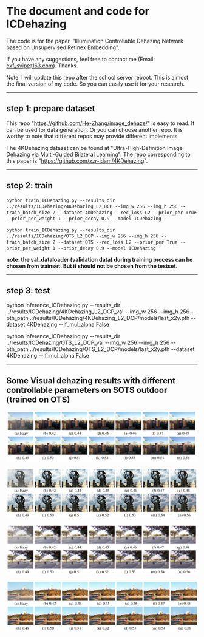 # The document and code for ICDehazing

The code is for the paper, "Illumination Controllable Dehazing Network based on Unsupervised Retinex Embedding".

If you have any suggestions, feel free to contact me (Email: cxf_svip@163.com). Thanks.

Note: I will update this repo after the school server reboot. This is almost the final version of my code. So you can easily use it for your research.

-----------------------------------------------------------

## step 1: prepare dataset
This repo "https://github.com/He-Zhang/image_dehaze/" is easy to read.
It can be used for data generation. 
Or you can choose another repo. 
It is worthy to note that different repos may provide different implements.

The 4KDehazing dataset can be found at "Ultra-High-Definition Image Dehazing via Multi-Guided Bilateral Learning". The repo corresponding to this paper is "https://github.com/zzr-idam/4KDehazing".

-----------------------------------------------------------

## step 2: train

```
python train_ICDehazing.py --results_dir ../results/ICDehazing/4KDehazing_L2_DCP --img_w 256 --img_h 256 --train_batch_size 2 --dataset 4KDehazing --rec_loss L2 --prior_per True --prior_per_weight 1 --prior_decay 0.9 --model ICDehazing
```

```
python train_ICDehazing.py --results_dir ../results/ICDehazing/OTS_L2_DCP --img_w 256 --img_h 256 --train_batch_size 2 --dataset OTS --rec_loss L2 --prior_per True --prior_per_weight 1 --prior_decay 0.9 --model ICDehazing
```

**note: the val_dataloader (validation data) during training process can be chosen from trainset.
But it should not be chosen from the testset.** 

-----------------------------------------------------------

## step 3: test

python inference_ICDehazing.py --results_dir ../results/ICDehazing/4KDehazing_L2_DCP_val --img_w 256 --img_h 256 --pth_path ../results/ICDehazing/4KDehazing_L2_DCP/models/last_x2y.pth --dataset 4KDehazing --if_mul_alpha False

python inference_ICDehazing.py --results_dir ../results/ICDehazing/OTS_L2_DCP_val --img_w 256 --img_h 256 --pth_path ../results/ICDehazing/OTS_L2_DCP/models/last_x2y.pth --dataset 4KDehazing --if_mul_alpha False

-----------------------------------------------------------
## Some Visual dehazing results with different controllable parameters on SOTS outdoor (trained on OTS)

![](figures/1.png)

![](figures/2.png)

![](figures/3.png)

![](figures/4.png)